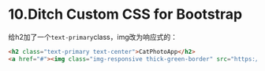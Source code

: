 # 10.Ditch Custom CSS for Bootstrap

给h2加了一个`text-primary`class，img改为响应式的：

```html
<h2 class="text-primary text-center">CatPhotoApp</h2>
<a href="#"><img class="img-responsive thick-green-border" src="https://bit.ly/fcc-relaxing-cat" alt="A cute orange cat lying on its back."></a>
```

